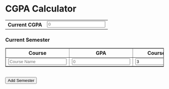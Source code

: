 <html>
<body>

<h1>CGPA Calculator</h1>
<table>
  <tr>
    <th>Current CGPA</th>
     <td>
      <input type="number" placeholder="0">
    </td>
  </tr>
</table>


<h3 contenteditable="true">Current Semester</h3>

<!-- Current Semester Table -->
<table id="CurrentSem" class="semester-table" border="1">
  <tr>
    <th>Course</th>
    <th>GPA</th> 
    <th>Course Credit</th>
    <th>Previous Grade</th>
  </tr>
  <tr class="clone-row">
    <td><input type="text" placeholder="Course Name"></td>
    <td><input type="number" placeholder="0"></td>
    <td><input type="number" value="3"></td>
    <td><input type="number" value="0"></td>
  </tr>
</table>

<script>
  // Duplicate the row 6 times on load
  const table = document.getElementById("CurrentSem");
  const templateRow = document.querySelector(".clone-row");
  for (let i = 0; i < 6; i++) {
    const clone = templateRow.cloneNode(true);
    table.appendChild(clone);
  }

  function newSemester() {
    // Clone the entire table
    const originalTable = document.querySelector(".semester-table");
    const clonedTable = originalTable.cloneNode(true);
    
    // Create a new editable heading
    const heading = document.createElement("h3");
    heading.contentEditable = true;
    heading.innerText = "Future Semester";

    // Append heading and table to body
    document.body.appendChild(heading);
    document.body.appendChild(clonedTable);
  }
</script>

<!-- Button to add new semester section -->
<br>
<button type="button" onclick="newSemester()">Add Semester</button>

</body>
</html>
